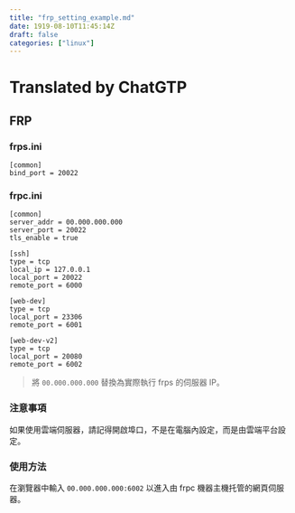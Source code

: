 ```yaml
---
title: "frp_setting_example.md"
date: 1919-08-10T11:45:14Z
draft: false
categories: ["linux"]
---
```




# Translated by ChatGTP

## FRP

### frps.ini

```shell
[common]
bind_port = 20022
```

### frpc.ini

```shell
[common]
server_addr = 00.000.000.000
server_port = 20022
tls_enable = true 

[ssh]
type = tcp
local_ip = 127.0.0.1
local_port = 20022
remote_port = 6000

[web-dev]
type = tcp
local_port = 23306
remote_port = 6001

[web-dev-v2]
type = tcp
local_port = 20080
remote_port = 6002
```

> 將 `00.000.000.000` 替換為實際執行 frps 的伺服器 IP。


### 注意事項

如果使用雲端伺服器，請記得開啟埠口，不是在電腦內設定，而是由雲端平台設定。

### 使用方法

在瀏覽器中輸入 `00.000.000.000:6002` 以進入由 frpc 機器主機托管的網頁伺服器。